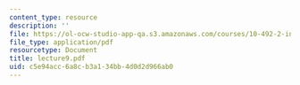 ```yaml
---
content_type: resource
description: ''
file: https://ol-ocw-studio-app-qa.s3.amazonaws.com/courses/10-492-2-integrated-chemical-engineering-topics-i-introduction-to-biocatalysis-fall-2004/c5e94acc6a8cb3a134bb4d0d2d966ab0_lecture9.pdf
file_type: application/pdf
resourcetype: Document
title: lecture9.pdf
uid: c5e94acc-6a8c-b3a1-34bb-4d0d2d966ab0
---
```

